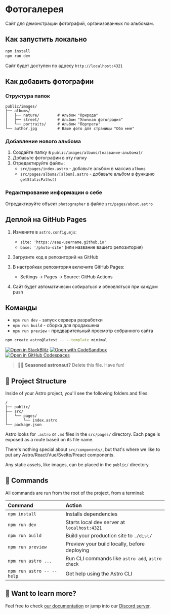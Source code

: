 # Фотогалерея

Сайт для демонстрации фотографий, организованных по альбомам.

## Как запустить локально

```bash
npm install
npm run dev
```

Сайт будет доступен по адресу `http://localhost:4321`

## Как добавить фотографии

### Структура папок
```
public/images/
├── albums/
│   ├── nature/        # Альбом "Природа"
│   ├── street/        # Альбом "Уличная фотография"  
│   └── portraits/     # Альбом "Портреты"
└── author.jpg         # Ваше фото для страницы "Обо мне"
```

### Добавление нового альбома

1. Создайте папку в `public/images/albums/[название-альбома]/`
2. Добавьте фотографии в эту папку
3. Отредактируйте файлы:
   - `src/pages/index.astro` - добавьте альбом в массив `albums`
   - `src/pages/albums/[album].astro` - добавьте альбом в функцию `getStaticPaths()`

### Редактирование информации о себе

Отредактируйте объект `photographer` в файле `src/pages/about.astro`

## Деплой на GitHub Pages

1. Измените в `astro.config.mjs`:
   - `site: 'https://ваш-username.github.io'`
   - `base: '/photo-site'` (или название вашего репозитория)

2. Загрузите код в репозиторий на GitHub

3. В настройках репозитория включите GitHub Pages:
   - Settings → Pages → Source: GitHub Actions

4. Сайт будет автоматически собираться и обновляться при каждом push

## Команды

- `npm run dev` - запуск сервера разработки
- `npm run build` - сборка для продакшена  
- `npm run preview` - предварительный просмотр собранного сайта

```sh
npm create astro@latest -- --template minimal
```

[![Open in StackBlitz](https://developer.stackblitz.com/img/open_in_stackblitz.svg)](https://stackblitz.com/github/withastro/astro/tree/latest/examples/minimal)
[![Open with CodeSandbox](https://assets.codesandbox.io/github/button-edit-lime.svg)](https://codesandbox.io/p/sandbox/github/withastro/astro/tree/latest/examples/minimal)
[![Open in GitHub Codespaces](https://github.com/codespaces/badge.svg)](https://codespaces.new/withastro/astro?devcontainer_path=.devcontainer/minimal/devcontainer.json)

> 🧑‍🚀 **Seasoned astronaut?** Delete this file. Have fun!

## 🚀 Project Structure

Inside of your Astro project, you'll see the following folders and files:

```text
/
├── public/
├── src/
│   └── pages/
│       └── index.astro
└── package.json
```

Astro looks for `.astro` or `.md` files in the `src/pages/` directory. Each page is exposed as a route based on its file name.

There's nothing special about `src/components/`, but that's where we like to put any Astro/React/Vue/Svelte/Preact components.

Any static assets, like images, can be placed in the `public/` directory.

## 🧞 Commands

All commands are run from the root of the project, from a terminal:

| Command                   | Action                                           |
| :------------------------ | :----------------------------------------------- |
| `npm install`             | Installs dependencies                            |
| `npm run dev`             | Starts local dev server at `localhost:4321`      |
| `npm run build`           | Build your production site to `./dist/`          |
| `npm run preview`         | Preview your build locally, before deploying     |
| `npm run astro ...`       | Run CLI commands like `astro add`, `astro check` |
| `npm run astro -- --help` | Get help using the Astro CLI                     |

## 👀 Want to learn more?

Feel free to check [our documentation](https://docs.astro.build) or jump into our [Discord server](https://astro.build/chat).
